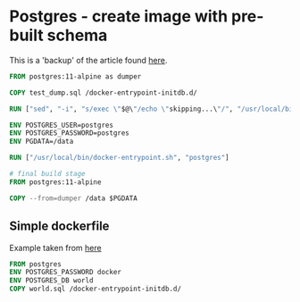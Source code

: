 # Postgres - create image with pre-built schema

This is a 'backup' of the article found [here](https://cadu.dev/creating-a-docker-image-with-database-preloaded/).

```Dockerfile
FROM postgres:11-alpine as dumper

COPY test_dump.sql /docker-entrypoint-initdb.d/

RUN ["sed", "-i", "s/exec \"$@\"/echo \"skipping...\"/", "/usr/local/bin/docker-entrypoint.sh"]

ENV POSTGRES_USER=postgres
ENV POSTGRES_PASSWORD=postgres
ENV PGDATA=/data

RUN ["/usr/local/bin/docker-entrypoint.sh", "postgres"]

# final build stage
FROM postgres:11-alpine

COPY --from=dumper /data $PGDATA
```
## Simple dockerfile

Example taken from [here](https://dev.to/andre347/how-to-easily-create-a-postgres-database-in-docker-4moj)

```Dockerfile
FROM postgres
ENV POSTGRES_PASSWORD docker
ENV POSTGRES_DB world
COPY world.sql /docker-entrypoint-initdb.d/
```
